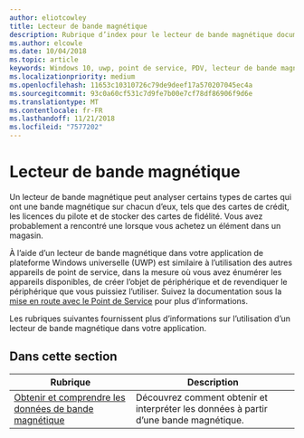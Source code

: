 ```yaml
---
author: eliotcowley
title: Lecteur de bande magnétique
description: Rubrique d’index pour le lecteur de bande magnétique documentation UWP.
ms.author: elcowle
ms.date: 10/04/2018
ms.topic: article
keywords: Windows 10, uwp, point de service, PDV, lecteur de bande magnétique
ms.localizationpriority: medium
ms.openlocfilehash: 11653c10310726c79de9deef17a570207045ec4a
ms.sourcegitcommit: 93c0a60cf531c7d9fe7b00e7cf78df86906f9d6e
ms.translationtype: MT
ms.contentlocale: fr-FR
ms.lasthandoff: 11/21/2018
ms.locfileid: "7577202"
---
```

# <a name="magnetic-stripe-reader"></a>Lecteur de bande magnétique

Un lecteur de bande magnétique peut analyser certains types de cartes qui ont une bande magnétique sur chacun d’eux, tels que des cartes de crédit, les licences du pilote et de stocker des cartes de fidélité. Vous avez probablement a rencontré une lorsque vous achetez un élément dans un magasin.

À l’aide d’un lecteur de bande magnétique dans votre application de plateforme Windows universelle (UWP) est similaire à l’utilisation des autres appareils de point de service, dans la mesure où vous avez énumérer les appareils disponibles, de créer l’objet de périphérique et de revendiquer le périphérique que vous puissiez l’utiliser. Suivez la documentation sous la [mise en route avec le Point de Service](pos-basics.md) pour plus d’informations.

Les rubriques suivantes fournissent plus d’informations sur l’utilisation d’un lecteur de bande magnétique dans votre application.

## <a name="in-this-section"></a>Dans cette section

| Rubrique | Description |
|-------|-------------|
| [Obtenir et comprendre les données de bande magnétique](../devices-sensors/pos-magnetic-stripe-reader-data.md) | Découvrez comment obtenir et interpréter les données à partir d’une bande magnétique. |
